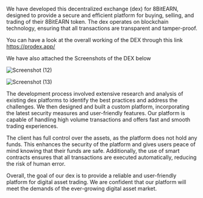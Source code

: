 We have developed this decentralized exchange (dex) for 8BitEARN, designed to provide a secure and efficient platform for buying, selling, and trading of their 8BitEARN token. The dex operates on blockchain technology, ensuring that all transactions are transparent and tamper-proof.

You can have a look at the overall working of the DEX through this link https://prodex.app/

We have also attached the Screenshots of the DEX below

![Screenshot (12)](https://user-images.githubusercontent.com/104678268/216805689-d76ca43e-17b7-41c8-ada7-e8282ad0cda2.png)

![Screenshot (13)](https://user-images.githubusercontent.com/104678268/216805693-59b46325-f8a2-4c14-a4e1-2ba61ac606be.png)

The development process involved extensive research and analysis of existing dex platforms to identify the best practices and address the challenges. We then designed and built a custom platform, incorporating the latest security measures and user-friendly features. Our platform is capable of handling high volume transactions and offers fast and smooth trading experiences.

The client has full control over the assets, as the platform does not hold any funds. This enhances the security of the platform and gives users peace of mind knowing that their funds are safe. Additionally, the use of smart contracts ensures that all transactions are executed automatically, reducing the risk of human error.

Overall, the goal of our dex is to provide a reliable and user-friendly platform for digital asset trading. We are confident that our platform will meet the demands of the ever-growing digital asset market.
